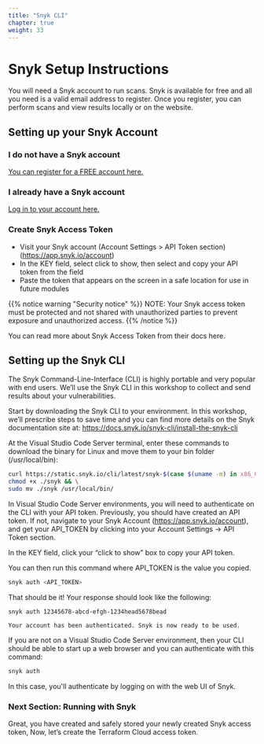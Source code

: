 ```yaml
---
title: "Snyk CLI"
chapter: true
weight: 33
---
```


# Snyk Setup Instructions
You will need a Snyk account to run scans.  Snyk is available for free and all you need is a valid email address to register.  Once you register, you can perform scans and view results locally or on the website.

## Setting up your Snyk Account

### I do not have a Snyk account
[You can register for a FREE account here.](https://app.snyk.io/signup/?utm_medium=Partner&utm_source=Atlassian&utm_campaign=Bitbucket-cloud-promo-Q1-2020)

### I already have a Snyk account
[Log in to your account here.](https://app.snyk.io/signup/?utm_medium=Partner&utm_source=Atlassian&utm_campaign=Bitbucket-cloud-promo-Q1-2020)

### Create Snyk Access Token
- Visit your Snyk account (Account Settings > API Token section) (https://app.snyk.io/account)
- In the KEY field, select click to show, then select and copy your API token from the field
- Paste the token that appears on the screen in a safe location for use in future modules

{{% notice warning "Security notice" %}}
NOTE: Your Snyk access token must be protected and not shared with unauthorized parties to prevent exposure and unauthorized access.
{{% /notice %}}

You can read more about Snyk Access Token from their docs here.

## Setting up the Snyk CLI

The Snyk Command-Line-Interface (CLI) is highly portable and very popular with end users.  We’ll use the Snyk CLI in this workshop to collect and send results about your vulnerabilities.

Start by downloading the Snyk CLI to your environment.  In this workshop, we’ll prescribe steps to save time and you can find more details on the Snyk documentation site at:
https://docs.snyk.io/snyk-cli/install-the-snyk-cli

At the Visual Studio Code Server terminal, enter these commands to download the binary for Linux and move them to your bin folder (/usr/local/bin):

```sh
curl https://static.snyk.io/cli/latest/snyk-$(case $(uname -m) in x86_64) echo "linux";; aarch64|arm64) echo "linux-arm64";; *) echo "unsupported" && exit 1;; esac) -o snyk && \
chmod +x ./snyk && \
sudo mv ./snyk /usr/local/bin/
```

In Visual Studio Code Server environments, you will need to authenticate on the CLI with your API token.  Previously, you should have created an API token.  If not, navigate to your Snyk Account (https://app.snyk.io/account), and get your API_TOKEN by clicking into your Account Settings -> API Token section.

In the KEY field, click your “click to show” box to copy your API token.

You can then run this command where API_TOKEN is the value you copied.

```sh
snyk auth <API_TOKEN>
```

That should be it!  Your response should look like the following:

    snyk auth 12345678-abcd-efgh-1234head5678bead

    Your account has been authenticated. Snyk is now ready to be used.

If you are not on a Visual Studio Code Server environment, then your CLI should be able to start up a web browser and you can authenticate with this command:

```sh
snyk auth
```

In this case, you'll authenticate by logging on with the web UI of Snyk.


### Next Section: Running with Snyk
Great, you have created and safely stored your newly created Snyk access token, Now, let’s create the Terraform Cloud access token.
